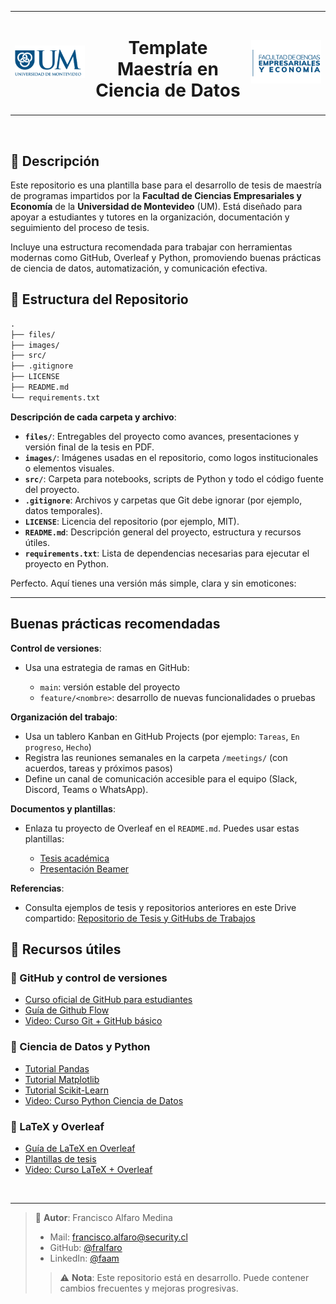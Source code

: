 <table width="100%">
  <tr>
    <td align="left" width="25%">
      <img src="./images/um.png" alt="UM" width="150">
    </td>
    <td align="center" width="50%">
      <h1>Template Maestría en Ciencia de Datos
</h1>
    </td>
    <td align="right" width="25%">
      <img src="./images/facultad.png" alt="Facultad" width="150">
    </td>
  </tr>
</table>

</br>




## 🧠 Descripción

Este repositorio es una plantilla base para el desarrollo de tesis de maestría de programas impartidos por la **Facultad de Ciencias Empresariales y Economía** de la **Universidad de Montevideo** (UM). Está diseñado para apoyar a estudiantes y tutores en la organización, documentación y seguimiento del proceso de tesis.

Incluye una estructura recomendada para trabajar con herramientas modernas como GitHub, Overleaf y Python, promoviendo buenas prácticas de ciencia de datos, automatización, y comunicación efectiva.





## 📁 Estructura del Repositorio

```txt
.
├── files/
├── images/
├── src/
├── .gitignore
├── LICENSE
├── README.md
└── requirements.txt
```

**Descripción de cada carpeta y archivo**:

* **`files/`**: Entregables del proyecto como avances, presentaciones y versión final de la tesis en PDF.
* **`images/`**: Imágenes usadas en el repositorio, como logos institucionales o elementos visuales.
* **`src/`**: Carpeta para notebooks, scripts de Python y todo el código fuente del proyecto.
* **`.gitignore`**: Archivos y carpetas que Git debe ignorar (por ejemplo, datos temporales).
* **`LICENSE`**: Licencia del repositorio (por ejemplo, MIT).
* **`README.md`**: Descripción general del proyecto, estructura y recursos útiles.
* **`requirements.txt`**: Lista de dependencias necesarias para ejecutar el proyecto en Python.



Perfecto. Aquí tienes una versión más simple, clara y sin emoticones:

---

## Buenas prácticas recomendadas

**Control de versiones**:

* Usa una estrategia de ramas en GitHub:

  * `main`: versión estable del proyecto
  * `feature/<nombre>`: desarrollo de nuevas funcionalidades o pruebas

**Organización del trabajo**:

* Usa un tablero Kanban en GitHub Projects (por ejemplo: `Tareas`, `En progreso`, `Hecho`)
* Registra las reuniones semanales en la carpeta `/meetings/` (con acuerdos, tareas y próximos pasos)
* Define un canal de comunicación accesible para el equipo (Slack, Discord, Teams o WhatsApp).

**Documentos y plantillas**:

* Enlaza tu proyecto de Overleaf en el `README.md`. Puedes usar estas plantillas:

  * [Tesis académica](https://www.overleaf.com/read/zzgvpnppnxhr#6b559e)
  * [Presentación Beamer](https://es.overleaf.com/read/qtmhmtjmkynw#4cbb93)

**Referencias**:

* Consulta ejemplos de tesis y repositorios anteriores en este Drive compartido:
  [Repositorio de Tesis y GitHubs de Trabajos](https://drive.google.com/drive/folders/1D4il1fMGqllWhCA9chJYCt25BLfoMgdA?usp=sharing)



## 🔗 Recursos útiles

### 🔧 GitHub y control de versiones

* [Curso oficial de GitHub para estudiantes](https://skills.github.com/)
* [Guía de Github Flow](https://docs.github.com/es/get-started/using-github/github-flow)
* [Video: Curso Git + GitHub básico ](https://www.youtube.com/watch?v=3GymExBkKjE)

### 🧠 Ciencia de Datos y Python

* [Tutorial Pandas](https://pandas.pydata.org/docs/getting_started/index.html)
* [Tutorial Matplotlib](https://matplotlib.org/stable/tutorials/introductory/pyplot.html)
* [Tutorial Scikit-Learn](https://scikit-learn.org/stable/getting_started.html)
* [Video: Curso Python Ciencia de Datos](https://www.youtube.com/watch?v=Axx9cQ4vtNw)

### 📄 LaTeX y Overleaf

* [Guía de LaTeX en Overleaf](https://www.overleaf.com/learn/latex/Learn_LaTeX_in_30_minutes)
* [Plantillas de tesis](https://www.overleaf.com/gallery/tagged/thesis)
* [Video: Curso LaTeX + Overleaf](https://www.youtube.com/watch?v=wGc125T8aIc)
<br>

---

> 👤 **Autor**: Francisco Alfaro Medina
> * Mail: [francisco.alfaro@security.cl](mailto:francisco.alfaro@security.cl)
> * GitHub: [@fralfaro](https://github.com/fralfaro)
> * LinkedIn: [@faam](https://www.linkedin.com/in/faam/)
> > ⚠️ **Nota**: Este repositorio está en desarrollo. Puede contener cambios frecuentes y mejoras progresivas.


